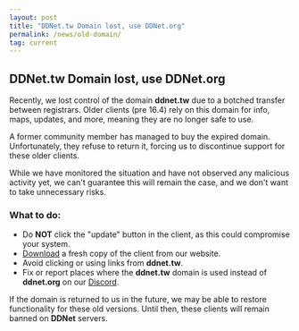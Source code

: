 ```yaml
---
layout: post
title: "DDNet.tw Domain lost, use DDNet.org"
permalink: /news/old-domain/
tag: current
---
```

<div class="block">
  <h2 id="compromised-domain-notice">DDNet.tw Domain lost, use DDNet.org</h2>
  <p>Recently, we lost control of the domain <strong>ddnet.tw</strong> due to a botched transfer between registrars. Older clients (pre 16.4) rely on this domain for info, maps, updates, and more, meaning they are no longer safe to use.</p>
  <p>A former community member has managed to buy the expired domain. Unfortunately, they refuse to return it, forcing us to discontinue support for these older clients.</p>
  <p>While we have monitored the situation and have not observed any malicious activity yet, we can't guarantee this will remain the case, and we don't want to take unnecessary risks.</p>
  <h3>What to do:</h3>
  <ul>
    <li>Do <strong>NOT</strong> click the "update" button in the client, as this could compromise your system.</li>
    <li><a href="/downloads/">Download</a> a fresh copy of the client from our website.</li>
    <li>Avoid clicking or using links from <strong>ddnet.tw</strong>.</li>
    <li>Fix or report places where the <strong>ddnet.tw</strong> domain is used instead of <strong>ddnet.org</strong> on our <a href="/discord">Discord</a>.
  </ul>
  <p>If the domain is returned to us in the future, we may be able to restore functionality for these old versions. Until then, these clients will remain banned on <strong>DDNet</strong> servers.</p>
</div>
